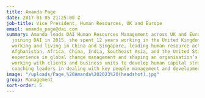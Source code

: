 ```yaml
---
title: Amanda Page
date: 2017-01-05 21:25:00 Z
job-title: Vice President, Human Resources, UK and Europe
email: amanda_page@dai.com
summary: Amanda leads DAI Human Resources Management across UK and Europe. Prior to
  joining DAI in 2015, she spent 12 years working in the United Kingdom and 10 years
  working and living in China and Singapore, leading human resource activities across
  Afghanistan, Africa, China, India, Southeast Asia, and the United States. She has
  experience in global change management and shaping an organisation’s culture by
  working with clients and business units to develop human capital strategies and
  coaching leaders in dealing with key people management and development issues.
image: "/uploads/Page,%20Amanda%202023%20(headshot).jpg"
group: Management
sort-order: 5
---
```


